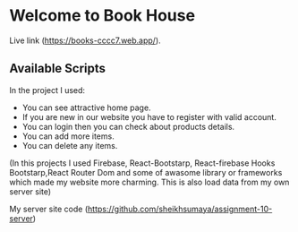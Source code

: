 # Welcome to Book House

Live link (https://books-cccc7.web.app/).

## Available Scripts

In the project I used:
- You can see attractive home page.
- If you are new in our website you have to register with valid account.
- You can login then you can check about products details.
- You can add more items.
- You can delete any items.

(In this projects I used Firebase, React-Bootstarp, React-firebase Hooks Bootstarp,React Router Dom and some of awasome library or frameworks which made my website more charming. This is also load data from my own server site)

My server site code (https://github.com/sheikhsumaya/assignment-10-server)
